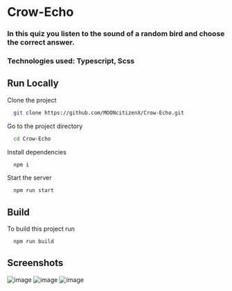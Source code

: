 # Crow-Echo

### In this quiz you listen to the sound of a random bird and choose the correct answer.  
  
### Technologies used: Typescript, Scss  

## Run Locally

Clone the project

```bash
  git clone https://github.com/MOONcitizenX/Crow-Echo.git
```

Go to the project directory

```bash
  cd Crow-Echo
```

Install dependencies

```bash
  npm i
```

Start the server

```bash
  npm run start
```

## Build

To build this project run

```bash
  npm run build
```

## Screenshots  
![image](https://user-images.githubusercontent.com/104726176/212871061-c02a88c2-9db0-4ae8-bd29-ce9552371c0a.png)
![image](https://user-images.githubusercontent.com/104726176/212871163-72b035df-9fa4-4d80-a413-570a2e9d8d77.png)
![image](https://user-images.githubusercontent.com/104726176/212871223-77cf4776-fd9b-4b60-a81a-6b585621caae.png)


